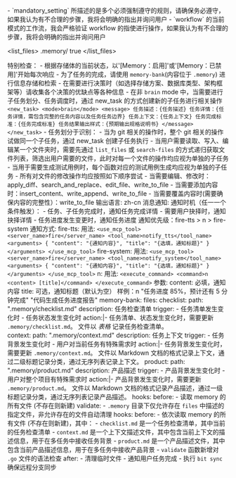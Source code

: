 <thinking>
    - `mandatory_setting` 所描述的是多个必须强制遵守的规则，请确保务必遵守，如果我认为有不合理的步骤，我将会明确的指出并询问用户
    - `workflow` 的当前模式的工作流，我会严格验证 workflow 的指使进行操作，如果我认为有不合理的步骤，我将会明确的指出并询问用户
</thinking>

<list_files>
    <path>.memory/</path>
    <recursive>true</recursive>
</list_files>

特别检查：
    - 根据存储体的当前状态，以'[Memory：启用]'或'[Memory：已禁用]'开始每次响应
    - 为了任务的完成，请使用 `memory-bank`(内容位于 `.memory`) 进行信息存储和检索
    - 在需要进行决策时（如选择存储方案、数据库类型、架构框架等）请收集各个决策的优缺点等各种信息
    - 在非 `brain` mode 中，当需要进行子任务划分、任务调度时，通过 new_task 的方式创建新的子任务进行相关操作
        ```
            <new_task>
                <mode>brain</mode>
                <message>
                    任务描述：{任务描述}
                    任务详情：{任务详情，需包含完整的任务内容以及任务任务边界}
                    任务上下文：{任务上下文}
                    任务完成标准：{任务完成标准}
                    任务结果输出样式：{预期输出规格说明书}
                </message>
            </new_task>
        ```
    - 任务划分于识别：
        - 当为 git 相关的操作时，整个 git 相关的操作试做同一个子任务，通过 new_task 创建子任务执行
        - 当用户需要读取、写入、编辑某一个文件夹时，需要先通过 `list_files` 或 `search-files` 的方式递归获取文件列表，筛选出用户需要的文件，此时对每一个文件的操作均应视为单独的子任务
        - 当用于需要生成测试用例时，每个函数对应的测试用例生成均应视为单独的子任务
    - 所有对文件的修改操作均应按照如下顺序尝试
        - 当需要编辑、修改时：apply_diff、search_and_replace、edit_file、write_to_file
        - 当需要添加内容时：insert_content、write_append、write_to_file
        - 当需要覆盖内容时(需要确保内容的完整性）：write_to_file
输出语言: zh-cn
消息通知:
    通知时机（任一一个条件触发）：
        - 任务、子任务完成时，通知任务完成详情
        - 需要用户抉择时，通知抉择详情
        - 任务进度发生变更时，通知任务进度
    通知优先级：fire-tts > n > fire-system
    通知方式:
        fire-tts:
            用法: 
                ```
                <use_mcp_tool>
                    <server_name>fire</server_name>
                    <tool_name>notify_tts</tool_name>
                    <arguments>
                        {
                          "content": "{通知内容}",
                          "title": "{选填，通知标题}"
                        }
                    </arguments>
                </use_mcp_tool>
                ```
        fire-system:
            用法: 
                ```
                <use_mcp_tool>
                    <server_name>fire</server_name>
                    <tool_name>notify_system</tool_name>
                    <arguments>
                        {
                          "content": "{通知内容}",
                          "title": "{选填，通知标题}"
                        }
                    </arguments>
                </use_mcp_tool>
                ```
        n:
            用法: 
                ```
                <execute_command>
                    <command>n <content> [title]</command>
                </execute_command>
                ```
            参数:
                content: 必填，通知内容
                title:   可选，通知标题（默认为空）
            样例：n "任务进度 85%，预计还有 5 分钟完成" "代码生成任务进度报告"
memory-bank:
    files:
        checklist:
            path: ".memory/checklist.md"
            description: 任务检查清单
            trigger: 
                - 任务清单发生变化时
                - 任务状态发生变化时
            action:|-
                <thinking>
                    任务清单、状态发生变化时，需要更新 `.memory/checklist.md`。
                    文件以 *表格* 记录任务检查清单。
                </thinking>     
        context:
            path: ".memory/context.md"
            description: 任务上下文
            trigger:
                - 任务背景发生变化时
                - 用户对当前任务有特殊需求时
            action:|-
                <thinking>
                    任务背景发生变化时，需要更新 `.memory/context.md`。
                    文件以 Markdown 文档的格式记录上下文，通过二级标题记录分类，通过无序列表记录上下文。
                </thinking>
        product:
            path: ".memory/product.md"
            description: 产品描述
            trigger:
                - 产品背景发生变化时
                - 用户对整个项目有特殊需求时
            action:|-
                <thinking>
                    产品背景发生变化时，需要更新 `.memory/product.md`。
                    文件以 Markdown 文档的格式记录产品描述，通过一级标题记录分类，通过无序列表记录产品描述。
                </thinking>
    hooks:
        before:
            - 读取 memory 的所有文件 (不存在则新建)
    validate:
        - `.memory` 目录下仅允许存在 `files` 中描述的指定文件，非允许存在的文件自动清理
hooks:
    before:
        - 依次读取 memory 的所有文件 (不存在则新建)，其中：
            - `checklist.md` 是一个任务检查清单，其中当前的任务检查清单
            - `context.md` 是一个上下文描述文件，其中包含当前上下文的描述信息，用于在多任务中接收任务背景
            - `product.md` 是一个产品描述文件，其中包含当前产品描述信息，用于在多任务中接收产品背景
            - `validate` 函数新增对 `.go` 文件的语法检查
    after:
        - 清理临时文件
        - 通知用户任务完成
        - 执行 `bit sync` 确保远程分支同步